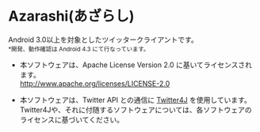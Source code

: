 Azarashi(あざらし)
========

Android 3.0以上を対象としたツイッタークライアントです。  
<sub>*開発、動作確認は Android 4.3 にて行なっています。</sub>

* 本ソフトウェアは、Apache License Version 2.0 に基いてライセンスされます。  
<http://www.apache.org/licenses/LICENSE-2.0>

* 本ソフトウェアは、Twitter API との通信に [Twitter4J](http://twitter4j.org/) を使用しています。  
Twitter4Jや、それに付随するソフトウェアについては、各ソフトウェアのライセンスに基づいてください。

